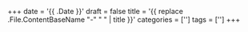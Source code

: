 +++
date = '{{ .Date }}'
draft = false
title = '{{ replace .File.ContentBaseName "-" " " | title }}'
categories = ['']
tags = ['']
+++
